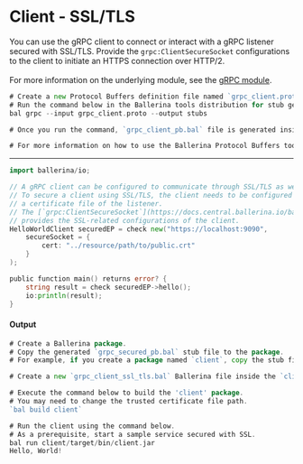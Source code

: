 # Client - SSL/TLS

 You can use the gRPC client to connect or interact with a gRPC listener
 secured with SSL/TLS.
 Provide the `grpc:ClientSecureSocket` configurations to the client to
 initiate an HTTPS connection over HTTP/2.<br/><br/>
 For more information on the underlying module,
 see the [gRPC module](https:docs.central.ballerina.io/ballerina/grpc/latest/).

```go
# Create a new Protocol Buffers definition file named `grpc_client.proto` and add the service definition to it.
# Run the command below in the Ballerina tools distribution for stub generation.
bal grpc --input grpc_client.proto --output stubs

# Once you run the command, `grpc_client_pb.bal` file is generated inside stubs directory.

# For more information on how to use the Ballerina Protocol Buffers tool, see the [Proto To Ballerina](https://ballerina.io/learn/by-example/proto-to-ballerina.html) example.
```

***

```go
import ballerina/io;

// A gRPC client can be configured to communicate through SSL/TLS as well.
// To secure a client using SSL/TLS, the client needs to be configured with
// a certificate file of the listener.
// The [`grpc:ClientSecureSocket`](https://docs.central.ballerina.io/ballerina/grpc/latest/records/ClientSecureSocket) record
// provides the SSL-related configurations of the client.
HelloWorldClient securedEP = check new("https://localhost:9090",
    secureSocket = {
        cert: "../resource/path/to/public.crt"
    }
);

public function main() returns error? {
    string result = check securedEP->hello();
    io:println(result);
}
```

#### Output

```go
# Create a Ballerina package.
# Copy the generated `grpc_secured_pb.bal` stub file to the package.
# For example, if you create a package named `client`, copy the stub file to the `client` package.

# Create a new `grpc_client_ssl_tls.bal` Ballerina file inside the `client` package and add the client implementation.

# Execute the command below to build the 'client' package.
# You may need to change the trusted certificate file path.
`bal build client`

# Run the client using the command below.
# As a prerequisite, start a sample service secured with SSL.
bal run client/target/bin/client.jar
Hello, World!
```